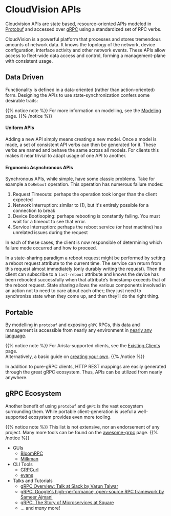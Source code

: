 # CloudVision APIs

Cloudvision APIs are state based, resource-oriented APIs modeled in [Protobuf](https://developers.google.com/protocol-buffers)
and accessed over [gRPC](https://grpc.io/) using a standardized set of RPC verbs.

CloudVision is a powerful platform that processes and stores tremendous amounts of network data.
It knows the topology of the network, device configuration, interface activity and other network events.
These APIs allow access to fleet-wide data access and control, forming a management-plane with consistent usage.

## Data Driven

Functionality is defined in a data-oriented (rather than action-oriented) form.
Designing the APIs to use state-synchronization confers some desirable traits:

{{% notice note %}}
For more information on modelling, see the [Modeling](/cloudvision-apis/modeling) page.
{{% /notice %}}

#### Uniform APIs

Adding a new API simply means creating a new model. Once a model is made, a set of consistent API
verbs can then be generated for it. These verbs are named and behave the same across all models.
For clients this makes it near trivial to adapt usage of one API to another.


#### Ergonomic Asynchronous APIs

Synchronous APIs, while simple, have some classic problems. Take for example a `DoReboot` operation.
This operation has numerous failure modes:

1. Request Timeouts: perhaps the operation took longer than the client expected
2. Network Interruption: similar to (1), but it's entirely possible for a connection to break
3. Device Bootlooping: perhaps rebooting is constantly failing. You must wait for a timeout to see that error.
4. Service Interruption: perhaps the reboot service (or host machine) has unrelated issues during the request

In each of these cases, the client is now responsible of determining which failure mode occurred and how
to proceed.

In a state-sharing paradigm a reboot request might be performed by setting a reboot request attribute to
the current time. The service can return from this request almost immediately (only durably writing the request).
Then the client can subscribe to a `last-reboot` attribute and knows the device has been rebooted successfully
when that attribute’s timestamp exceeds that of the reboot request. State sharing allows the various components
involved in an action not to need to care about each other; they just need to synchronize state when they 
come up, and then they’ll do the right thing.



## Portable

By modelling in `protobuf` and exposing `gRPC` RPCs, this data and management is accessible from nearly any
environment in [nearly any language](https://grpc.io/docs/languages/).

{{% notice note %}}
For Arista-supported clients, see the [Existing Clients](/cloudvision-apis/clients/existing) page.<br/>
Alternatively, a basic guide on [creating your own](/cloudvision-apis/clients/creating).
{{% /notice %}}

In addition to pure-gRPC clients, HTTP REST mappings are easily generated through the great gRPC ecosystem.
Thus, APIs can be utilized from nearly anywhere.


## gRPC Ecosystem

Another benefit of using `protobuf` and `gRPC` is the vast ecosystem surrounding them.
While portable client-generation is useful a well-supported ecosystem provides even more tooling.


{{% notice note %}}
This list is not extensive, nor an endorsement of any project.
Many more tools can be found on the [awesome-grpc](https://github.com/grpc-ecosystem/awesome-grpc) page.
{{% /notice %}}

* GUIs
    - [BloomRPC](https://github.com/uw-labs/bloomrpc)
    - [Milkman](https://github.com/warmuuh/milkman)
* CLI Tools
    - [GRPCurl](https://github.com/fullstorydev/grpcurl)
    - [evans](https://github.com/ktr0731/evans)
* Talks and Tutorials
    - [gRPC Overview: Talk at Slack by Varun Talwar](https://www.slideshare.net/VarunTalwar4/grpc-overview)
    - [gRPC: Google's high-performance, open-source RPC framework by Sameer Ajmani](https://www.youtube.com/watch?v=sZx3oZt7LVg)
    - [gRPC: The Story of Microservices at Square](https://www.youtube.com/watch?v=-2sWDr3Z0Wo)
    - ... and _many_ more!
